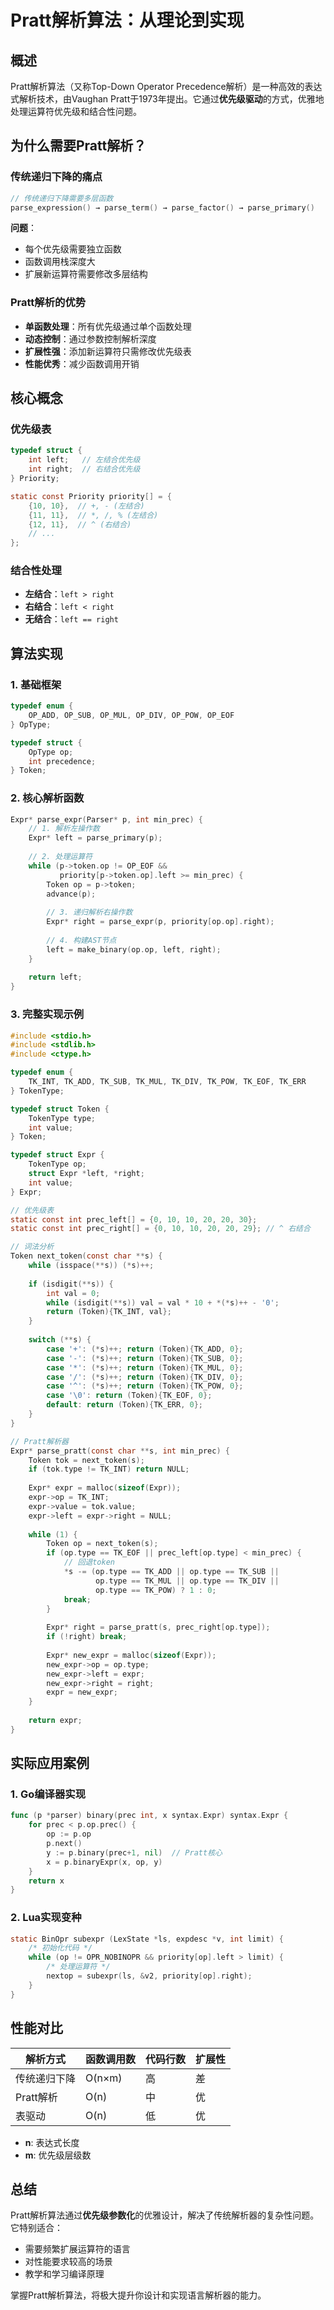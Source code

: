 # Pratt解析算法：从理论到实现

## 概述

Pratt解析算法（又称Top-Down Operator Precedence解析）是一种高效的表达式解析技术，由Vaughan Pratt于1973年提出。它通过**优先级驱动**的方式，优雅地处理运算符优先级和结合性问题。

## 为什么需要Pratt解析？

### 传统递归下降的痛点
```c
// 传统递归下降需要多层函数
parse_expression() → parse_term() → parse_factor() → parse_primary()
```

**问题**：
- 每个优先级需要独立函数
- 函数调用栈深度大
- 扩展新运算符需要修改多层结构

### Pratt解析的优势
- **单函数处理**：所有优先级通过单个函数处理
- **动态控制**：通过参数控制解析深度
- **扩展性强**：添加新运算符只需修改优先级表
- **性能优秀**：减少函数调用开销

## 核心概念

### 优先级表
```c
typedef struct {
    int left;   // 左结合优先级
    int right;  // 右结合优先级
} Priority;

static const Priority priority[] = {
    {10, 10},  // +, - (左结合)
    {11, 11},  // *, /, % (左结合)
    {12, 11},  // ^ (右结合)
    // ...
};
```

### 结合性处理
- **左结合**：`left > right`
- **右结合**：`left < right`
- **无结合**：`left == right`

## 算法实现

### 1. 基础框架
```c
typedef enum {
    OP_ADD, OP_SUB, OP_MUL, OP_DIV, OP_POW, OP_EOF
} OpType;

typedef struct {
    OpType op;
    int precedence;
} Token;
```

### 2. 核心解析函数
```c
Expr* parse_expr(Parser* p, int min_prec) {
    // 1. 解析左操作数
    Expr* left = parse_primary(p);
    
    // 2. 处理运算符
    while (p->token.op != OP_EOF && 
           priority[p->token.op].left >= min_prec) {
        Token op = p->token;
        advance(p);
        
        // 3. 递归解析右操作数
        Expr* right = parse_expr(p, priority[op.op].right);
        
        // 4. 构建AST节点
        left = make_binary(op.op, left, right);
    }
    
    return left;
}
```

### 3. 完整实现示例
```c
#include <stdio.h>
#include <stdlib.h>
#include <ctype.h>

typedef enum {
    TK_INT, TK_ADD, TK_SUB, TK_MUL, TK_DIV, TK_POW, TK_EOF, TK_ERR
} TokenType;

typedef struct Token {
    TokenType type;
    int value;
} Token;

typedef struct Expr {
    TokenType op;
    struct Expr *left, *right;
    int value;
} Expr;

// 优先级表
static const int prec_left[] = {0, 10, 10, 20, 20, 30};
static const int prec_right[] = {0, 10, 10, 20, 20, 29}; // ^ 右结合

// 词法分析
Token next_token(const char **s) {
    while (isspace(**s)) (*s)++;
    
    if (isdigit(**s)) {
        int val = 0;
        while (isdigit(**s)) val = val * 10 + *(*s)++ - '0';
        return (Token){TK_INT, val};
    }
    
    switch (**s) {
        case '+': (*s)++; return (Token){TK_ADD, 0};
        case '-': (*s)++; return (Token){TK_SUB, 0};
        case '*': (*s)++; return (Token){TK_MUL, 0};
        case '/': (*s)++; return (Token){TK_DIV, 0};
        case '^': (*s)++; return (Token){TK_POW, 0};
        case '\0': return (Token){TK_EOF, 0};
        default: return (Token){TK_ERR, 0};
    }
}

// Pratt解析器
Expr* parse_pratt(const char **s, int min_prec) {
    Token tok = next_token(s);
    if (tok.type != TK_INT) return NULL;
    
    Expr* expr = malloc(sizeof(Expr));
    expr->op = TK_INT;
    expr->value = tok.value;
    expr->left = expr->right = NULL;
    
    while (1) {
        Token op = next_token(s);
        if (op.type == TK_EOF || prec_left[op.type] < min_prec) {
            // 回退token
            *s -= (op.type == TK_ADD || op.type == TK_SUB || 
                   op.type == TK_MUL || op.type == TK_DIV || 
                   op.type == TK_POW) ? 1 : 0;
            break;
        }
        
        Expr* right = parse_pratt(s, prec_right[op.type]);
        if (!right) break;
        
        Expr* new_expr = malloc(sizeof(Expr));
        new_expr->op = op.type;
        new_expr->left = expr;
        new_expr->right = right;
        expr = new_expr;
    }
    
    return expr;
}
```

## 实际应用案例

### 1. Go编译器实现
```go
func (p *parser) binary(prec int, x syntax.Expr) syntax.Expr {
    for prec < p.op.prec() {
        op := p.op
        p.next()
        y := p.binary(prec+1, nil)  // Pratt核心
        x = p.binaryExpr(x, op, y)
    }
    return x
}
```

### 2. Lua实现变种
```c
static BinOpr subexpr (LexState *ls, expdesc *v, int limit) {
    /* 初始化代码 */
    while (op != OPR_NOBINOPR && priority[op].left > limit) {
        /* 处理运算符 */
        nextop = subexpr(ls, &v2, priority[op].right);
    }
}
```

## 性能对比

| 解析方式 | 函数调用数 | 代码行数 | 扩展性 |
|---|---|---|---|
| 传统递归下降 | O(n×m) | 高 | 差 |
| Pratt解析 | O(n) | 中 | 优 |
| 表驱动 | O(n) | 低 | 优 |

- **n**: 表达式长度
- **m**: 优先级层级数


## 总结

Pratt解析算法通过**优先级参数化**的优雅设计，解决了传统解析器的复杂性问题。它特别适合：
- 需要频繁扩展运算符的语言
- 对性能要求较高的场景
- 教学和学习编译原理

掌握Pratt解析算法，将极大提升你设计和实现语言解析器的能力。